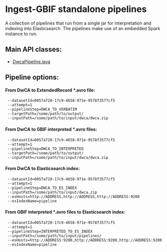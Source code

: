 # Ingest-GBIF standalone pipelines

A collection of pipelines that run from a single jar for interpretation and indexing into Elasticsearch.
The pipelines make use of an embedded Spark instance to run.

## Main API classes:
 - [DwcaPipeline.java](./src/main/java/org/gbif/pipelines/standalone/DwcaPipeline.java)

## Pipeline options:

#### From DwCA to ExtendedRecord *.avro file:
```
 --datasetId=0057a720-17c9-4658-971e-9578f3577cf5
 --attempt=1
 --pipelineStep=DWCA_TO_VERBATIM
 --targetPath=/some/path/to/output/
 --inputPath=/some/path/to/input/dwca/dwca.zip
```

#### From DwCA to GBIF interpreted *.avro files:
```
 --datasetId=0057a720-17c9-4658-971e-9578f3577cf5
 --attempt=1
 --pipelineStep=DWCA_TO_INTERPRETED
 --targetPath=/some/path/to/output/
 --inputPath=/some/path/to/input/dwca/dwca.zip
```

#### From DwCA to Elasticsearch index:
```
 --datasetId=0057a720-17c9-4658-971e-9578f3577cf5
 --attempt=1
 --pipelineStep=DWCA_TO_ES_INDEX
 --inputPath=/some/path/to/input/dwca.zip
 --esHosts=http://ADDRESS,http://ADDRESS,http://ADDRESS:9200
 --esIndexName=pipeline
```

#### From GBIF interpreted *.avro files to Elasticsearch index:
```
 --datasetId=0057a720-17c9-4658-971e-9578f3577cf5
 --attempt=1
 --pipelineStep=INTERPRETED_TO_ES_INDEX
 --inputPath=/some/path/to/input/pipelines/
 --esHosts=http://ADDRESS:9200,http://ADDRESS:9200,http://ADDRESS:9200
 --esIndexName=pipeline
 ```